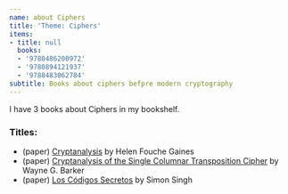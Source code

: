 ```yaml
---
name: about Ciphers
title: 'Theme: Ciphers'
items:
- title: null
  books:
  - '9780486200972'
  - '9780894121937'
  - '9788483062784'
subtitle: Books about ciphers befpre modern cryptography
---
```

I have 3 books about Ciphers in my bookshelf.

### Titles:
- (paper) [Cryptanalysis](/books/info/9780486200972) by Helen Fouche Gaines
- (paper) [Cryptanalysis of the Single Columnar Transposition Cipher](/books/info/9780894121937) by Wayne G. Barker
- (paper) [Los Códigos Secretos](/books/info/9788483062784) by Simon Singh
